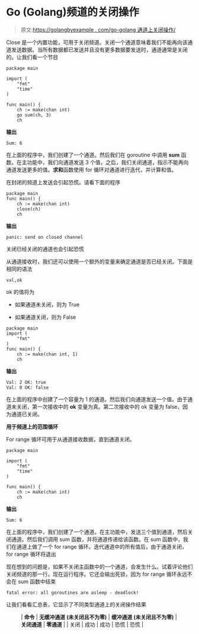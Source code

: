 # Go (Golang)频道的关闭操作

> 原文:[https://golangbyexample . com/go-golang 通道上关闭操作/](https://golangbyexample.com/close-operation-on-a-channel-in-go-golang/)

Close 是一个内置功能，可用于关闭频道。关闭一个通道意味着我们不能再向该通道发送数据。当所有数据都已发送并且没有更多数据要发送时，通道通常是关闭的。让我们看一个节目

```
package main

import (
    "fmt"
    "time"
)

func main() {
    ch := make(chan int)
    go sum(ch, 3)
    ch 
```

**输出**

```
Sum: 6
```

在上面的程序中，我们创建了一个通道。然后我们在 goroutine 中调用 **sum** 函数。在主功能中，我们向通道发送 3 个值，之后，我们关闭通道，指示不能再向通道发送更多的值。**求和**函数使用 for 循环对通道进行迭代，并计算和值。

在封闭的频道上发送会引起恐慌。请看下面的程序

```
package main
func main() {
    ch := make(chan int)
    close(ch)
    ch 
```

**输出**

```
panic: send on closed channel
```

关闭已经关闭的通道也会引起恐慌

从通道接收时，我们还可以使用一个额外的变量来确定通道是否已经关闭。下面是相同的语法

```
val,ok 
```

ok 的值将为

*   如果通道未关闭，则为 True

*   如果通道关闭，则为 False

```
package main
import (
    "fmt"
)
func main() {
    ch := make(chan int, 1)
    ch 
```

**输出**

```
Val: 2 OK: true
Val: 0 OK: false
```

在上面的程序中创建了一个容量为 1 的通道。然后我们向通道发送一个值。由于通道未关闭，第一次接收中的 **ok** 变量为真。第二次接收中的 ok 变量为 false，因为通道已关闭。

**用于频道上的范围循环**

For range 循环可用于从通道接收数据，直到通道关闭。

```
package main

import (
	"fmt"
	"time"
)

func main() {
	ch := make(chan int)
	ch 
```

**输出**

```
Sum: 6
```

在上面的程序中，我们创建了一个通道。在主功能中，发送三个值到通道，然后关闭通道。然后我们调用 sum 函数，并将通道传递给该函数。在 sum 函数中，我们在通道上做了一个 for range 循环。迭代通道中的所有值后，由于通道关闭，for range 循环将退出

现在想到的问题是，如果不关闭主函数中的一个通道，会发生什么。试着评论他们关闭频道的那一行。现在运行程序。它还会输出死锁，因为 for range 循环永远不会在 sum 函数中结束

```
fatal error: all goroutines are asleep - deadlock!
```

让我们看看汇总表，它显示了不同类型通道上的关闭操作结果

<figure class="wp-block-table is-style-regular">

| **命令** | **无缓冲通道** **(未关闭且不为零)** | **缓冲通道** **(未关闭且不为零)** | **关闭通道** | **零通道** |
| 关闭 | 成功 | 成功 | 恐慌 | 恐慌 |

</figure>